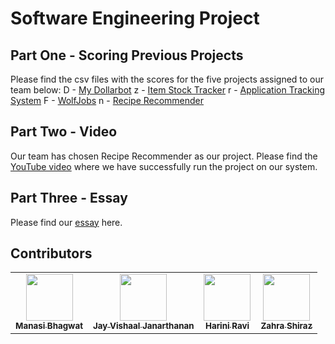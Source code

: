 # Software Engineering  Project

## Part One - Scoring Previous Projects
Please find the csv files with the scores for the five projects assigned to our team below:
D - [My Dollarbot](https://github.com/Fall-2023-SE-Group-14/Project/blob/main/proj1/Project%201%20(%20Team%2014%20)%20-%20Dollar%20Bot.csv)
z - [Item Stock Tracker](https://github.com/Fall-2023-SE-Group-14/Project/blob/main/proj1/Project%201%20(%20Team%2014%20)%20-%20Item%20Stock%20Tracker.csv)
r - [Application Tracking System](https://github.com/Fall-2023-SE-Group-14/Project/blob/main/proj1/Project%201%20(%20Team%2014%20)%20-%20Application%20Tracking%20System.csv)
F - [WolfJobs](https://github.com/Fall-2023-SE-Group-14/Project/blob/main/proj1/Project%201%20(%20Team%2014%20)%20-%20WolfJobs.csv)
n - [Recipe Recommender](https://github.com/Fall-2023-SE-Group-14/Project/blob/main/proj1/Project%201%20(%20Team%2014%20)%20-%20Recipe%20Recommender.csv)

## Part Two - Video
Our team has chosen Recipe Recommender as our project. Please find the [YouTube video](https://youtu.be/_-tQq12BTNI?feature=shared) where we have successfully run the project on our system.

## Part Three - Essay
Please find our [essay](https://github.com/Fall-2023-SE-Group-14/Project/blob/main/proj1/Essay.md) here.

## Contributors

<table>
  <tr>
        <td align="center"><a href="https://github.com/manasibhagwat21"><img src="https://avatars.githubusercontent.com/manasibhagwat21" width="75px;" alt=""/><br /><sub><b>Manasi Bhagwat</b></sub></a><br /></td>
    <td align="center"><a href="https://github.com/jayvishaalj"><img src="https://avatars.githubusercontent.com/jayvishaalj" width="75px;" alt=""/><br /><sub><b>Jay Vishaal Janarthanan</b></sub></a></td>
    <td align="center"><a href="https://github.com/harini237"><img src="https://avatars.githubusercontent.com/harini237" width="75px;" alt=""/><br /><sub><b>Harini Ravi</b></sub></a><br /></td>
         <td align="center"><a href="https://github.com/zahrashiraz97"><img src="https://avatars.githubusercontent.com/zahrashiraz97" width="75px;" alt=""/><br /><sub><b>Zahra Shiraz</b></sub></a><br /></td>
   
  </tr>
</table>
